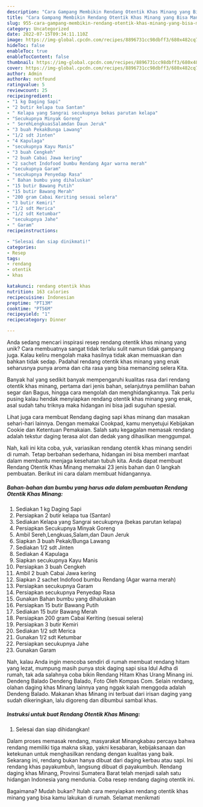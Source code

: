 ```yaml
---
description: "Cara Gampang Membikin Rendang Otentik Khas Minang yang Bisa Manjain Lidah"
title: "Cara Gampang Membikin Rendang Otentik Khas Minang yang Bisa Manjain Lidah"
slug: 955-cara-gampang-membikin-rendang-otentik-khas-minang-yang-bisa-manjain-lidah
category: Uncategorized
date: 2022-07-15T09:34:11.110Z
image: https://img-global.cpcdn.com/recipes/8896731cc98dbff3/680x482cq70/rendang-otentik-khas-minang-foto-resep-utama.jpg
hideToc: false
enableToc: true
enableTocContent: false
thumbnail: https://img-global.cpcdn.com/recipes/8896731cc98dbff3/680x482cq70/rendang-otentik-khas-minang-foto-resep-utama.jpg
cover: https://img-global.cpcdn.com/recipes/8896731cc98dbff3/680x482cq70/rendang-otentik-khas-minang-foto-resep-utama.jpg
author: Admin
authorAv: notfound
ratingvalue: 5
reviewcount: 25
recipeingredient:
- "1 kg Daging Sapi"
- "2 butir kelapa tua Santan"
- " Kelapa yang Sangrai secukupnya bekas parutan kelapa"
- "Secukupnya Minyak Goreng"
- " SerehLengkuasSalamdan Daun Jeruk"
- "3 buah PekakBunga Lawang"
- "1/2 sdt Jinten"
- "4 Kapulaga"
- "secukupnya Kayu Manis"
- "3 buah Cengkeh"
- "2 buah Cabai Jawa kering"
- "2 sachet Indofood bumbu Rendang Agar warna merah"
- "secukupnya Garam"
- "secukupnya Penyedap Rasa"
- " Bahan bumbu yang dihaluskan"
- "15 butir Bawang Putih"
- "15 butir Bawang Merah"
- "200 gram Cabai Keriting sesuai selera"
- "3 butir Kemiri"
- "1/2 sdt Merica"
- "1/2 sdt Ketumbar"
- "secukupnya Jahe"
- " Garam"
recipeinstructions:

- "Selesai dan siap dinikmati!"
categories:
- Resep
tags:
- rendang
- otentik
- khas

katakunci: rendang otentik khas 
nutrition: 163 calories
recipecuisine: Indonesian
preptime: "PT13M"
cooktime: "PT56M"
recipeyield: "1"
recipecategory: Dinner

---
```





Anda sedang mencari inspirasi resep rendang otentik khas minang yang unik? Cara membuatnya sangat tidak terlalu sulit namun tidak gampang juga. Kalau keliru mengolah maka hasilnya tidak akan memuaskan dan bahkan tidak sedap. Padahal rendang otentik khas minang yang enak seharusnya punya aroma dan cita rasa yang bisa memancing selera Kita.





Banyak hal yang sedikit banyak mempengaruhi kualitas rasa dari rendang otentik khas minang, pertama dari jenis bahan, selanjutnya pemilihan bahan segar dan Bagus, hingga cara mengolah dan menghidangkannya. Tak perlu pusing kalau hendak menyiapkan rendang otentik khas minang yang enak,      asal sudah tahu triknya maka hidangan ini bisa jadi suguhan spesial.














Lihat juga cara membuat Rendang daging sapi khas minang dan masakan sehari-hari lainnya. Dengan memakai Cookpad, kamu menyetujui Kebijakan Cookie dan Ketentuan Pemakaian. Salah satu kegagalan memasak rendang adalah tekstur daging terasa alot dan dedak yang dihasilkan menggumpal.






Nah, kali ini kita coba, yuk, variasikan rendang otentik khas minang sendiri di rumah. Tetap berbahan sederhana, hidangan ini bisa memberi manfaat dalam membantu menjaga kesehatan tubuh kita. Anda dapat membuat Rendang Otentik Khas Minang memakai 23 jenis bahan dan 0 langkah pembuatan. Berikut ini cara dalam membuat hidangannya.

<!--inarticleads1-->

##### Bahan-bahan dan bumbu yang harus ada dalam pembuatan Rendang Otentik Khas Minang:

1. Sediakan 1 kg Daging Sapi
1. Persiapkan 2 butir kelapa tua (Santan)
1. Sediakan  Kelapa yang Sangrai secukupnya (bekas parutan kelapa)
1. Persiapkan Secukupnya Minyak Goreng
1. Ambil  Sereh,Lengkuas,Salam,dan Daun Jeruk
1. Siapkan 3 buah Pekak/Bunga Lawang
1. Sediakan 1/2 sdt Jinten
1. Sediakan 4 Kapulaga
1. Siapkan secukupnya Kayu Manis
1. Persiapkan 3 buah Cengkeh
1. Ambil 2 buah Cabai Jawa kering
1. Siapkan 2 sachet Indofood bumbu Rendang (Agar warna merah)
1. Persiapkan secukupnya Garam
1. Persiapkan secukupnya Penyedap Rasa
1. Gunakan  Bahan bumbu yang dihaluskan
1. Persiapkan 15 butir Bawang Putih
1. Sediakan 15 butir Bawang Merah
1. Persiapkan 200 gram Cabai Keriting (sesuai selera)
1. Persiapkan 3 butir Kemiri
1. Sediakan 1/2 sdt Merica
1. Gunakan 1/2 sdt Ketumbar
1. Persiapkan secukupnya Jahe
1. Gunakan  Garam


Nah, kalau Anda ingin mencoba sendiri di rumah membuat rendang hitam yang lezat, mumpung masih punya stok daging sapi sisa Idul Adha di rumah, tak ada salahnya coba bikin Rendang Hitam Khas Urang Minang ini. Dendeng Balado Dendeng Balado, Foto Oleh Kompas Com. Selain rendang, olahan daging khas Minang lainnya yang nggak kalah menggoda adalah Dendeng Balado. Makanan khas Minang ini terbuat dari irisan daging yang sudah dikeringkan, lalu digoreng dan dibumbui sambal khas. 

<!--inarticleads2-->

##### Instruksi untuk buat Rendang Otentik Khas Minang:


1. Selesai dan siap dihidangkan!

Dalam proses memasak rendang, masyarakat Minangkabau percaya bahwa rendang memiliki tiga makna sikap, yakni kesabaran, kebijaksanaan dan ketekunan untuk menghasilkan rendang dengan kualitas yang baik. Sekarang ini, rendang bukan hanya dibuat dari daging kerbau atau sapi. Ini rendang khas payakumbuh, langsung dibuat di payakumbuh. Rendang daging khas Minang, Provinsi Sumatera Barat telah menjadi salah satu hidangan Indonesia yang mendunia. Coba resep rendang daging otentik ini. 

Bagaimana? Mudah bukan? Itulah cara menyiapkan rendang otentik khas minang yang bisa kamu lakukan di rumah. Selamat menikmati
